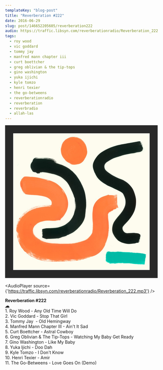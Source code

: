 ```yaml
---
templateKey: "blog-post"
title: "Reverberation #222"
date: 2016-06-29
slug: post/146652205605/reverberation222
audio: https://traffic.libsyn.com/reverberationradio/Reverberation_222.mp3
tags:
  - roy wood
  - vic goddard
  - tommy jay
  - manfred mann chapter iii
  - curt boettcher
  - greg oblivian & the tip-tops
  - gino washington
  - yuka ijichi
  - kyle tomzo
  - henri texier
  - the go-betweens
  - reverberationradio
  - reverberation
  - reverbradio
  - allah-las
---
```


![Reverberation #222](../images/f9725028497aa9b04f3c0d5880b87a080e5de1169c9ef44c83fa5d1385c3a147.jpg)

<AudioPlayer source={'https://traffic.libsyn.com/reverberationradio/Reverberation_222.mp3'} />

<p><b>Reverberation #222<br /></b><a href="https://traffic.libsyn.com/reverberationradio/Reverberation_222.mp3"><b>&#9729;<br /></b></a>&#8203;1. Roy Wood - Any Old Time Will Do<br />2. Vic Goddard - Stop That Girl<br />3. Tommy Jay &nbsp;- Old Hemingway<br />4. Manfred Mann Chapter III - Ain't It Sad<br />5. Curt Boettcher - Astral Cowboy<br />6. Greg Oblivian &amp; The Tip-Tops - Watching My Baby Get Ready<br />7. Gino Washington - Like My Baby<br />8. Yuka Ijichi - Doo Dah<br />9. Kyle Tomzo - I Don't Know<br />10. Henri Texier - Amir<br />11. The Go-Betweens - Love Goes On (Demo)</p>
